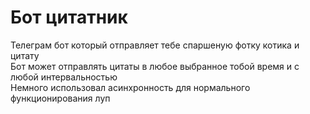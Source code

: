 # Бот цитатник
Телеграм бот который отправляет тебе спаршеную фотку котика и цитату <br>
Бот может отправлять цитаты в любое выбранное тобой время и с любой интервальностью <br>
Немного использовал асинхронность для нормального функционирования луп <br>
